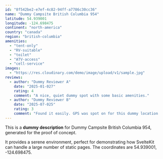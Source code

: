 ```yaml
---
id: "8f542be2-e7ef-4c82-94ff-a7786c30cc36"
name: "Dummy Campsite British Columbia 954"
latitude: 54.939001
longitude: -124.698475
continent: "north-america"
country: "canada"
region: "british-columbia"
amenities:
  - "tent-only"
  - "RV-suitable"
  - "toilet"
  - "ATV-access"
  - "cell-service"
images:
  - "https://res.cloudinary.com/demo/image/upload/v1/sample.jpg"
reviews:
  - author: "Dummy Reviewer A"
    date: "2025-01-027"
    rating: 4
    comment: "A nice, quiet dummy spot with some basic amenities."
  - author: "Dummy Reviewer B"
    date: "2025-07-025"
    rating: 3
    comment: "Found it easily. GPS was spot on for this dummy location."
---
```


This is a **dummy description** for Dummy Campsite British Columbia 954, generated for the proof of concept.

It provides a serene environment, perfect for demonstrating how SvelteKit can handle a large number of static pages. The coordinates are 54.939001, -124.698475.

